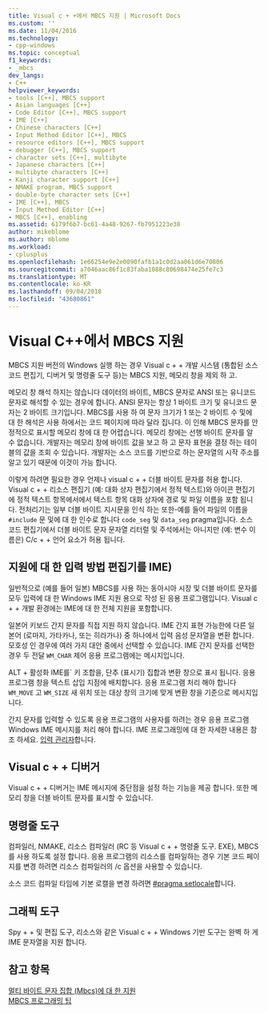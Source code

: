 ```yaml
---
title: Visual c + +에서 MBCS 지원 | Microsoft Docs
ms.custom: ''
ms.date: 11/04/2016
ms.technology:
- cpp-windows
ms.topic: conceptual
f1_keywords:
- _mbcs
dev_langs:
- C++
helpviewer_keywords:
- tools [C++], MBCS support
- Asian languages [C++]
- Code Editor [C++], MBCS support
- IME [C++]
- Chinese characters [C++]
- Input Method Editor [C++], MBCS
- resource editors [C++], MBCS support
- debugger [C++], MBCS support
- character sets [C++], multibyte
- Japanese characters [C++]
- multibyte characters [C++]
- Kanji character support [C++]
- NMAKE program, MBCS support
- double-byte character sets [C++]
- IME [C++], MBCS
- Input Method Editor [C++]
- MBCS [C++], enabling
ms.assetid: 6179f6b7-bc61-4a48-9267-fb7951223e38
author: mikeblome
ms.author: mblome
ms.workload:
- cplusplus
ms.openlocfilehash: 1e66254e9e2e0090fafb1a1c0d2aa061d6e70806
ms.sourcegitcommit: a7046aac86f1c83faba1088c80698474e25fe7c3
ms.translationtype: MT
ms.contentlocale: ko-KR
ms.lasthandoff: 09/04/2018
ms.locfileid: "43680861"
---
```

# <a name="mbcs-support-in-visual-c"></a>Visual C++에서 MBCS 지원
MBCS 지원 버전의 Windows 실행 하는 경우 Visual c + + 개발 시스템 (통합된 소스 코드 편집기, 디버거 및 명령줄 도구 등)는 MBCS 지원, 메모리 창을 제외 하 고.  
  
 메모리 창 해석 하지는 않습니다 데이터의 바이트, MBCS 문자로 ANSI 또는 유니코드 문자로 해석할 수 있는 경우에 합니다. ANSI 문자는 항상 1 바이트 크기 및 유니코드 문자는 2 바이트 크기입니다. MBCS를 사용 하 여 문자 크기가 1 또는 2 바이트 수 및에 대 한 해석은 사용 하에서는 코드 페이지에 따라 달라 집니다. 이 인해 MBCS 문자를 안정적으로 표시할 메모리 창에 대 한 어렵습니다. 메모리 창에는 선행 바이트 문자를 알 수 없습니다. 개발자는 메모리 창에 바이트 값을 보고 하 고 문자 표현을 결정 하는 테이블의 값을 조회 수 있습니다. 개발자는 소스 코드를 기반으로 하는 문자열의 시작 주소를 알고 있기 때문에 이것이 가능 합니다.  
  
 이렇게 하려면 필요한 경우 언제나 visual c + + 더블 바이트 문자를 허용 합니다. Visual c + + 리소스 편집기 (예: 대화 상자 편집기에서 정적 텍스트)와 아이콘 편집기에 정적 텍스트 항목에서에서 텍스트 항목 대화 상자에 경로 및 파일 이름을 포함 됩니다. 전처리기는 일부 더블 바이트 지시문을 인식 하는 또한-예를 들어 파일의 이름을 `#include` 문 및에 대 한 인수로 합니다 `code_seg` 및 `data_seg` pragma입니다. 소스 코드 편집기에서 더블 바이트 문자 문자열 리터럴 및 주석에서는 아니지만 (예: 변수 이름은) C/c + + 언어 요소가 허용 됩니다.  
  
##  <a name="_core_support_for_the_input_method_editor_.28.ime.29"></a> 지원에 대 한 입력 방법 편집기를 IME)  
 일반적으로 (예를 들어 일본) MBCS를 사용 하는 동아시아 시장 및 더블 바이트 문자를 모두 입력에 대 한 Windows IME 지원 용으로 작성 된 응용 프로그램입니다. Visual c + + 개발 환경에는 IME에 대 한 전체 지원을 포함합니다.
  
 일본어 키보드 간지 문자를 직접 지원 하지 않습니다. IME 간지 표현 가능한에 다른 일본어 (로마지, 가타카나, 또는 히라가나) 중 하나에서 입력 음성 문자열을 변환 합니다. 모호성 인 경우에 여러 가지 대안 중에서 선택할 수 있습니다. IME 간지 문자를 선택한 경우 두 전달 `WM_CHAR` 제어 응용 프로그램에는 메시지입니다.  
  
 ALT + 활성화 IME를\` 키 조합을, 단추 (표시기) 집합과 변환 창으로 표시 됩니다. 응용 프로그램 창을 텍스트 삽입 지점에 배치합니다. 응용 프로그램 처리 해야 합니다 `WM_MOVE` 고 `WM_SIZE` 새 위치 또는 대상 창의 크기에 맞게 변환 창을 기준으로 메시지입니다.  
  
 간지 문자를 입력할 수 있도록 응용 프로그램의 사용자를 하려는 경우 응용 프로그램 Windows IME 메시지를 처리 해야 합니다. IME 프로그래밍에 대 한 자세한 내용은 참조 하세요. [입력 관리자](/windows/desktop/intl/input-method-manager)합니다.  
  
## <a name="visual-c-debugger"></a>Visual c + + 디버거  
 Visual c + + 디버거는 IME 메시지에 중단점을 설정 하는 기능을 제공 합니다. 또한 메모리 창을 더블 바이트 문자를 표시할 수 있습니다.  
  
## <a name="command-line-tools"></a>명령줄 도구  
 컴파일러, NMAKE, 리소스 컴파일러 (RC 등 Visual c + + 명령줄 도구. EXE), MBCS를 사용 하도록 설정 합니다. 응용 프로그램의 리소스를 컴파일하는 경우 기본 코드 페이지를 변경 하려면 리소스 컴파일러의 /c 옵션을 사용할 수 있습니다.  
  
 소스 코드 컴파일 타임에 기본 로캘을 변경 하려면 [#pragma setlocale](../preprocessor/setlocale.md)합니다.  
  
## <a name="graphical-tools"></a>그래픽 도구  
 Spy + + 및 편집 도구, 리소스와 같은 Visual c + + Windows 기반 도구는 완벽 하 게 IME 문자열을 지원 합니다.  
  
## <a name="see-also"></a>참고 항목  
 [멀티 바이트 문자 집합 (Mbcs)에 대 한 지원](../text/support-for-multibyte-character-sets-mbcss.md)   
 [MBCS 프로그래밍 팁](../text/mbcs-programming-tips.md)